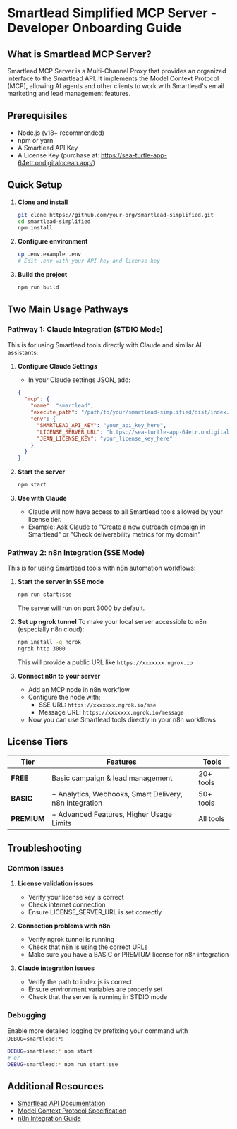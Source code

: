 # Smartlead Simplified MCP Server - Developer Onboarding Guide

## What is Smartlead MCP Server?

Smartlead MCP Server is a Multi-Channel Proxy that provides an organized interface to the Smartlead API. It implements the Model Context Protocol (MCP), allowing AI agents and other clients to work with Smartlead's email marketing and lead management features.

## Prerequisites

- Node.js (v18+ recommended)
- npm or yarn
- A Smartlead API Key
- A License Key (purchase at: https://sea-turtle-app-64etr.ondigitalocean.app/)

## Quick Setup

1. **Clone and install**
   ```bash
   git clone https://github.com/your-org/smartlead-simplified.git
   cd smartlead-simplified
   npm install
   ```

2. **Configure environment**
   ```bash
   cp .env.example .env
   # Edit .env with your API key and license key
   ```

3. **Build the project**
   ```bash
   npm run build
   ```

## Two Main Usage Pathways

### Pathway 1: Claude Integration (STDIO Mode)

This is for using Smartlead tools directly with Claude and similar AI assistants:

1. **Configure Claude Settings**
   - In your Claude settings JSON, add:
   ```json
   {
     "mcp": {
       "name": "smartlead",
       "execute_path": "/path/to/your/smartlead-simplified/dist/index.js",
       "env": {
         "SMARTLEAD_API_KEY": "your_api_key_here",
         "LICENSE_SERVER_URL": "https://sea-turtle-app-64etr.ondigitalocean.app",
         "JEAN_LICENSE_KEY": "your_license_key_here"
       }
     }
   }
   ```

2. **Start the server**
   ```bash
   npm start
   ```

3. **Use with Claude**
   - Claude will now have access to all Smartlead tools allowed by your license tier.
   - Example: Ask Claude to "Create a new outreach campaign in Smartlead" or "Check deliverability metrics for my domain"

### Pathway 2: n8n Integration (SSE Mode)

This is for using Smartlead tools with n8n automation workflows:

1. **Start the server in SSE mode**
   ```bash
   npm run start:sse
   ```
   The server will run on port 3000 by default.

2. **Set up ngrok tunnel**
   To make your local server accessible to n8n (especially n8n cloud):
   ```bash
   npm install -g ngrok
   ngrok http 3000
   ```
   This will provide a public URL like `https://xxxxxxx.ngrok.io`

3. **Connect n8n to your server**
   - Add an MCP node in n8n workflow
   - Configure the node with:
     - SSE URL: `https://xxxxxxx.ngrok.io/sse`
     - Message URL: `https://xxxxxxx.ngrok.io/message`
   - Now you can use Smartlead tools directly in your n8n workflows

## License Tiers

| Tier | Features | Tools |
|------|----------|-------|
| **FREE** | Basic campaign & lead management | 20+ tools |
| **BASIC** | + Analytics, Webhooks, Smart Delivery, n8n Integration | 50+ tools |
| **PREMIUM** | + Advanced Features, Higher Usage Limits | All tools |

## Troubleshooting

### Common Issues

1. **License validation issues**
   - Verify your license key is correct
   - Check internet connection
   - Ensure LICENSE_SERVER_URL is set correctly

2. **Connection problems with n8n**
   - Verify ngrok tunnel is running
   - Check that n8n is using the correct URLs
   - Make sure you have a BASIC or PREMIUM license for n8n integration

3. **Claude integration issues**
   - Verify the path to index.js is correct
   - Ensure environment variables are properly set
   - Check that the server is running in STDIO mode

### Debugging

Enable more detailed logging by prefixing your command with `DEBUG=smartlead:*`:

```bash
DEBUG=smartlead:* npm start
# or
DEBUG=smartlead:* npm run start:sse
```

## Additional Resources

- [Smartlead API Documentation](https://docs.smartlead.ai)
- [Model Context Protocol Specification](https://github.com/modelcontextprotocol/spec)
- [n8n Integration Guide](https://docs.n8n.io) 